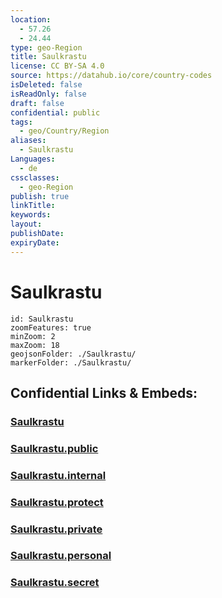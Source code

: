 ```yaml
---
location:
  - 57.26
  - 24.44
type: geo-Region
title: Saulkrastu
license: CC BY-SA 4.0
source: https://datahub.io/core/country-codes
isDeleted: false
isReadOnly: false
draft: false
confidential: public
tags:
  - geo/Country/Region
aliases:
  - Saulkrastu
Languages:
  - de
cssclasses:
  - geo-Region
publish: true
linkTitle:
keywords:
layout:
publishDate:
expiryDate:
---
```


# Saulkrastu

```leaflet
id: Saulkrastu
zoomFeatures: true 
minZoom: 2 
maxZoom: 18
geojsonFolder: ./Saulkrastu/
markerFolder: ./Saulkrastu/
```


## Confidential Links & Embeds: 

### [Saulkrastu](/_Standards/Earth/Continent/Europe/Europe~North/Latvia/Counties/Saulkrastu.md) 

### [Saulkrastu.public](/_public/Earth/Continent/Europe/Europe~North/Latvia/Counties/Saulkrastu.public.md) 

### [Saulkrastu.internal](/_internal/Earth/Continent/Europe/Europe~North/Latvia/Counties/Saulkrastu.internal.md) 

### [Saulkrastu.protect](/_protect/Earth/Continent/Europe/Europe~North/Latvia/Counties/Saulkrastu.protect.md) 

### [Saulkrastu.private](/_private/Earth/Continent/Europe/Europe~North/Latvia/Counties/Saulkrastu.private.md) 

### [Saulkrastu.personal](/_personal/Earth/Continent/Europe/Europe~North/Latvia/Counties/Saulkrastu.personal.md) 

### [Saulkrastu.secret](/_secret/Earth/Continent/Europe/Europe~North/Latvia/Counties/Saulkrastu.secret.md)


